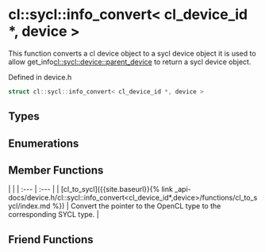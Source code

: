---
---
# cl::sycl::info_convert< cl_device_id *, device >

This function converts a cl device object to a sycl device object it is used to allow get_info<cl::sycl::device::parent_device> to return a sycl device object. 

Defined in device.h

```cpp
struct cl::sycl::info_convert< cl_device_id *, device >
```

## Types

## Enumerations

## Member Functions

   |   |
| :--- | :--- |
| [cl_to_sycl]({{site.baseurl}}{% link _api-docs/device.h/cl::sycl::info_convert<cl_device_id*,device>/functions/cl_to_sycl/index.md %}) | Convert the pointer to the OpenCL type to the corresponding SYCL type.  |


## Friend Functions

